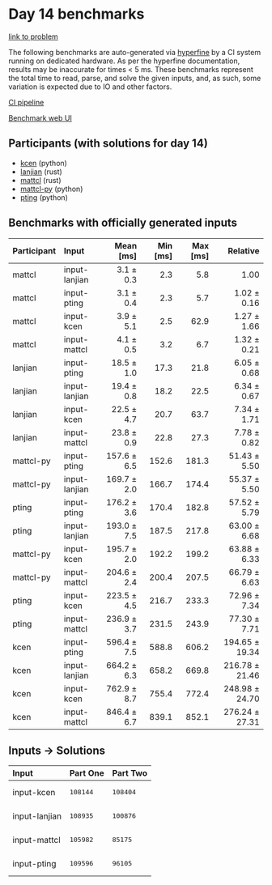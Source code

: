# Day 14 benchmarks

[link to problem](https://adventofcode.com/2023/day/14)

The following benchmarks are auto-generated via
[hyperfine](https://github.com/sharkdp/hyperfine) by a CI system running on
dedicated hardware. As per the hyperfine documentation, results may be
inaccurate for times < 5 ms. These benchmarks represent the total time to read,
parse, and solve the given inputs, and, as such, some variation is expected due
to IO and other factors.

[CI pipeline](http://ci.papercode.net:8080/teams/main/pipelines/aoc2023)

[Benchmark web UI](https://aoc.ancalagon.black)


## Participants (with solutions for day 14)

- [kcen](https://github.com/kcen/aoc2023) (python)
- [lanjian](https://github.com/lanjian/aoc-2023) (rust)
- [mattcl](https://github.com/mattcl/aoc2023) (rust)
- [mattcl-py](https://github.com/mattcl/aoc2023-py) (python)
- [pting](https://github.com/pting/aoc2023) (python)


## Benchmarks with officially generated inputs

| Participant | Input | Mean [ms] | Min [ms] | Max [ms] | Relative |
|:---|:---|---:|---:|---:|---:|
| mattcl | input-lanjian | 3.1 ± 0.3 | 2.3 | 5.8 | 1.00 |
| mattcl | input-pting | 3.1 ± 0.4 | 2.3 | 5.7 | 1.02 ± 0.16 |
| mattcl | input-kcen | 3.9 ± 5.1 | 2.5 | 62.9 | 1.27 ± 1.66 |
| mattcl | input-mattcl | 4.1 ± 0.5 | 3.2 | 6.7 | 1.32 ± 0.21 |
| lanjian | input-pting | 18.5 ± 1.0 | 17.3 | 21.8 | 6.05 ± 0.68 |
| lanjian | input-lanjian | 19.4 ± 0.8 | 18.2 | 22.5 | 6.34 ± 0.67 |
| lanjian | input-kcen | 22.5 ± 4.7 | 20.7 | 63.7 | 7.34 ± 1.71 |
| lanjian | input-mattcl | 23.8 ± 0.9 | 22.8 | 27.3 | 7.78 ± 0.82 |
| mattcl-py | input-pting | 157.6 ± 6.5 | 152.6 | 181.3 | 51.43 ± 5.50 |
| mattcl-py | input-lanjian | 169.7 ± 2.0 | 166.7 | 174.4 | 55.37 ± 5.50 |
| pting | input-pting | 176.2 ± 3.6 | 170.4 | 182.8 | 57.52 ± 5.79 |
| pting | input-lanjian | 193.0 ± 7.5 | 187.5 | 217.8 | 63.00 ± 6.68 |
| mattcl-py | input-kcen | 195.7 ± 2.0 | 192.2 | 199.2 | 63.88 ± 6.33 |
| mattcl-py | input-mattcl | 204.6 ± 2.4 | 200.4 | 207.5 | 66.79 ± 6.63 |
| pting | input-kcen | 223.5 ± 4.5 | 216.7 | 233.3 | 72.96 ± 7.34 |
| pting | input-mattcl | 236.9 ± 3.7 | 231.5 | 243.9 | 77.30 ± 7.71 |
| kcen | input-pting | 596.4 ± 7.5 | 588.8 | 606.2 | 194.65 ± 19.34 |
| kcen | input-lanjian | 664.2 ± 6.3 | 658.2 | 669.8 | 216.78 ± 21.46 |
| kcen | input-kcen | 762.9 ± 8.7 | 755.4 | 772.4 | 248.98 ± 24.70 |
| kcen | input-mattcl | 846.4 ± 6.7 | 839.1 | 852.1 | 276.24 ± 27.31 |


## Inputs -> Solutions

| Input | Part One | Part Two |
|:---|:---|:---|
|input-kcen|<pre>108144</pre>|<pre>108404</pre>|
|input-lanjian|<pre>108935</pre>|<pre>100876</pre>|
|input-mattcl|<pre>105982</pre>|<pre>85175</pre>|
|input-pting|<pre>109596</pre>|<pre>96105</pre>|